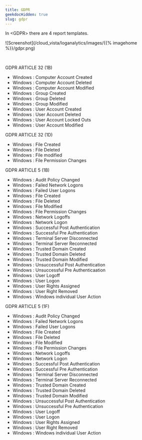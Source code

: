 ```yaml
---
title: GDPR
geekdocHidden: true
slug: gdpr
---
```


In \<GDPR> there are 4 report templates.

![Screenshot](/cloud_vista/loganalytics/images/{{% imagehome %}}/gdpr.png)

&nbsp;

GDPR ARTICLE 32 (1B)
* Windows : Computer Account Created
* Windows : Computer Account Deleted
* Windows : Computer Account Modified
* Windows : Group Created
* Windows : Group Deleted
* Windows : Group Modified
* Windows : User Account Created
* Windows : User Account Deleted
* Windows : User Account Locked Outs
* Windows : User Account Modified

GDPR ARTICLE 32 (1D)
* Windows : File Created
* Windows : File Deleted
* Windows : File modified
* Windows : File Permission Changes

GDPR ARTICLE 5 (1B)
* Windows : Audit Policy Changed
* Windows : Failed Network Logons
* Windows : Failed User Logons
* Windows : File Created
* Windows : File Deleted
* Windows : File Modified
* Windows : File Permission Changes
* Windows : Network Logoffs
* Windows : Network Logon
* Windows : Successful Post Authentication
* Windows : Successful Pre Authentication
* Windows : Terminal Server Disconnected
* Windows : Terminal Server Reconnected
* Windows : Trusted Domain Created
* Windows : Trusted Domain Deleted
* Windows : Trusted Domain Modified
* Windows : Unsuccessful Post Authentication
* Windows : Unsuccessful Pre Authenticaation
* Windows : User Logoff
* Windows : User Logon
* Windows : User Rights Assigned
* Windows : User Right Removed
* Windows : Windows individual User Action

GDPR ARTICLE 5 (1F)
* Windows : Audit Policy Changed
* Windows : Failed Network Logons
* Windows : Failed User Logons
* Windows : File Created
* Windows : File Deleted
* Windows : File Modified
* Windows : File Permission Changes
* Windows : Network Logoffs
* Windows : Network Logon
* Windows : Successful Post Authentication
* Windows : Successful Pre Authentication
* Windows : Terminal Server Disconnected
* Windows : Terminal Server Reconnected
* Windows : Trusted Domain Created
* Windows : Trusted Domain Deleted
* Windows : Trusted Domain Modified
* Windows : Unsuccessful Post Authentication
* Windows : Unsuccessful Pre Authentication
* Windows : User Logoff
* Windows : User Logon
* Windows : User Rights Assigned
* Windows : User Right Removed
* Windows : Windows individual User Action



